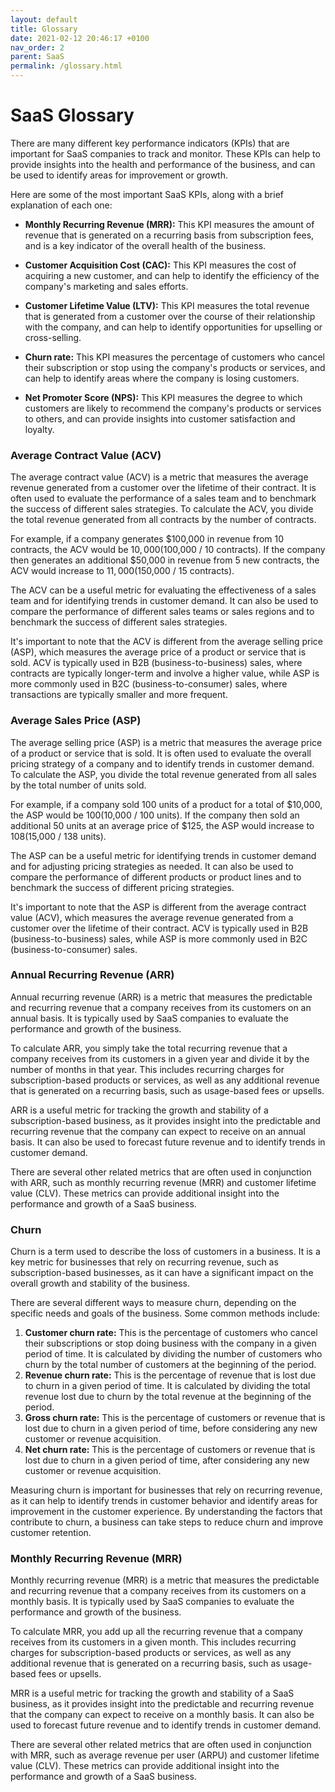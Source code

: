 ```yaml
---
layout: default
title: Glossary
date: 2021-02-12 20:46:17 +0100
nav_order: 2
parent: SaaS
permalink: /glossary.html
---
```


# SaaS Glossary

There are many different key performance indicators (KPIs) that are important for SaaS companies to track and monitor. These KPIs can help to provide insights into the health and performance of the business, and can be used to identify areas for improvement or growth.

Here are some of the most important SaaS KPIs, along with a brief explanation of each one:

- **Monthly Recurring Revenue (MRR):** This KPI measures the amount of revenue that is generated on a recurring basis from subscription fees, and is a key indicator of the overall health of the business.

- **Customer Acquisition Cost (CAC):** This KPI measures the cost of acquiring a new customer, and can help to identify the efficiency of the company's marketing and sales efforts.

- **Customer Lifetime Value (LTV):** This KPI measures the total revenue that is generated from a customer over the course of their relationship with the company, and can help to identify opportunities for upselling or cross-selling.

- **Churn rate:** This KPI measures the percentage of customers who cancel their subscription or stop using the company's products or services, and can help to identify areas where the company is losing customers.

- **Net Promoter Score (NPS):** This KPI measures the degree to which customers are likely to recommend the company's products or services to others, and can provide insights into customer satisfaction and loyalty.

### Average Contract Value (ACV)

The average contract value (ACV) is a metric that measures the average revenue generated from a customer over the lifetime of their contract. It is often used to evaluate the performance of a sales team and to benchmark the success of different sales strategies. To calculate the ACV, you divide the total revenue generated from all contracts by the number of contracts.

For example, if a company generates $100,000 in revenue from 10 contracts, the ACV would be $10,000 ($100,000 / 10 contracts). If the company then generates an additional $50,000 in revenue from 5 new contracts, the ACV would increase to $11,000 ($150,000 / 15 contracts).

The ACV can be a useful metric for evaluating the effectiveness of a sales team and for identifying trends in customer demand. It can also be used to compare the performance of different sales teams or sales regions and to benchmark the success of different sales strategies.

It's important to note that the ACV is different from the average selling price (ASP), which measures the average price of a product or service that is sold. ACV is typically used in B2B (business-to-business) sales, where contracts are typically longer-term and involve a higher value, while ASP is more commonly used in B2C (business-to-consumer) sales, where transactions are typically smaller and more frequent.

### Average Sales Price (ASP)

The average selling price (ASP) is a metric that measures the average price of a product or service that is sold. It is often used to evaluate the overall pricing strategy of a company and to identify trends in customer demand. To calculate the ASP, you divide the total revenue generated from all sales by the total number of units sold.

For example, if a company sold 100 units of a product for a total of $10,000, the ASP would be $100 ($10,000 / 100 units). If the company then sold an additional 50 units at an average price of $125, the ASP would increase to $108 ($15,000 / 138 units).

The ASP can be a useful metric for identifying trends in customer demand and for adjusting pricing strategies as needed. It can also be used to compare the performance of different products or product lines and to benchmark the success of different pricing strategies.

It's important to note that the ASP is different from the average contract value (ACV), which measures the average revenue generated from a customer over the lifetime of their contract. ACV is typically used in B2B (business-to-business) sales, while ASP is more commonly used in B2C (business-to-consumer) sales.

### Annual Recurring Revenue (ARR)

Annual recurring revenue (ARR) is a metric that measures the predictable and recurring revenue that a company receives from its customers on an annual basis. It is typically used by SaaS companies to evaluate the performance and growth of the business.

To calculate ARR, you simply take the total recurring revenue that a company receives from its customers in a given year and divide it by the number of months in that year. This includes recurring charges for subscription-based products or services, as well as any additional revenue that is generated on a recurring basis, such as usage-based fees or upsells.

ARR is a useful metric for tracking the growth and stability of a subscription-based business, as it provides insight into the predictable and recurring revenue that the company can expect to receive on an annual basis. It can also be used to forecast future revenue and to identify trends in customer demand.

There are several other related metrics that are often used in conjunction with ARR, such as monthly recurring revenue (MRR) and customer lifetime value (CLV). These metrics can provide additional insight into the performance and growth of a SaaS business.

### Churn

Churn is a term used to describe the loss of customers in a business. It is a key metric for businesses that rely on recurring revenue, such as subscription-based businesses, as it can have a significant impact on the overall growth and stability of the business.

There are several different ways to measure churn, depending on the specific needs and goals of the business. Some common methods include:

1. **Customer churn rate:** This is the percentage of customers who cancel their subscriptions or stop doing business with the company in a given period of time. It is calculated by dividing the number of customers who churn by the total number of customers at the beginning of the period.
2. **Revenue churn rate:** This is the percentage of revenue that is lost due to churn in a given period of time. It is calculated by dividing the total revenue lost due to churn by the total revenue at the beginning of the period.
3. **Gross churn rate:** This is the percentage of customers or revenue that is lost due to churn in a given period of time, before considering any new customer or revenue acquisition.
4. **Net churn rate:** This is the percentage of customers or revenue that is lost due to churn in a given period of time, after considering any new customer or revenue acquisition.

Measuring churn is important for businesses that rely on recurring revenue, as it can help to identify trends in customer behavior and identify areas for improvement in the customer experience. By understanding the factors that contribute to churn, a business can take steps to reduce churn and improve customer retention.

### Monthly Recurring Revenue (MRR)

Monthly recurring revenue (MRR) is a metric that measures the predictable and recurring revenue that a company receives from its customers on a monthly basis. It is typically used by SaaS companies to evaluate the performance and growth of the business.

To calculate MRR, you add up all the recurring revenue that a company receives from its customers in a given month. This includes recurring charges for subscription-based products or services, as well as any additional revenue that is generated on a recurring basis, such as usage-based fees or upsells.

MRR is a useful metric for tracking the growth and stability of a SaaS business, as it provides insight into the predictable and recurring revenue that the company can expect to receive on a monthly basis. It can also be used to forecast future revenue and to identify trends in customer demand.

There are several other related metrics that are often used in conjunction with MRR, such as average revenue per user (ARPU) and customer lifetime value (CLV). These metrics can provide additional insight into the performance and growth of a SaaS business.
